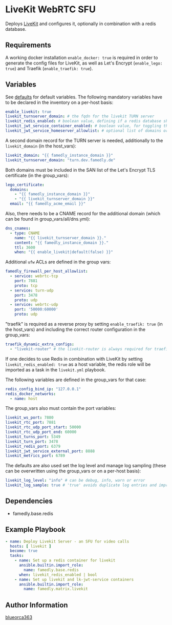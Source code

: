 # LiveKit WebRTC SFU

Deploys [LiveKit](https://docs.livekit.io/home/self-hosting/vm) and configures it, 
optionally in combination with a redis database.

## Requirements

A working docker installation `enable_docker: true` is required in order to generate 
the config files for LiveKit, as well as Let's Encrypt (`enable_lego: true`) and Traefik 
(`enable_traefik: true`).

## Variables

See [defaults](defaults/main.yml) for default variables.
The following mandatory variables have to be declared in the inventory on a per-host basis:

```yaml
enable_livekit: true
livekit_turnserver_domain: # the fqdn for the livekit TURN server
livekit_redis_enabled: # boolean value, defining if a redis database shall be created for livekit
livekit_jwt_service_container_enabled: # boolean value, for toggling the lk-jwt-service on / off
livekit_jwt_service_homeserver_allowlist: # optional list of domains or wildcard domains allowed to generate JWT tokens for livekit
```

A second domain record for the TURN server is needed, 
additionally to the `livekit_domain` (in the host_vars):

```yaml
livekit_domain: "{{ famedly_instance_domain }}"
livekit_turnserver_domain: "turn.dev.famedly.de"
```

Both domains must be included in the SAN list of the Let's Encrypt TLS
certificate (in the group_vars):

```yaml
lego_certificate:
  domains:
    - "{{ famedly_instance_domain }}"
    - "{{ livekit_turnserver_domain }}"
  email: "{{ famedly_acme_email }}"
```

Also, there needs to be a CNAME record for the additional 
domain (which can be found in group_vars/all/dns.yml):

```yaml
dns_cnames:
  - type: CNAME
    name: "{{ livekit_turnserver_domain }}."
    content: "{{ famedly_instance_domain }}."
    ttl: 3600
    when: "{{ enable_livekit|default(false) }}"
```

Additional `ufw` ACLs are defined in the group vars:

```yaml
famedly_firewall_per_host_allowlist:
  - service: webrtc-tcp
    port: 7881
    proto: tcp
  - service: turn-udp
    port: 3478
    proto: udp
  - service: webrtc-udp
    port: '50000:60000'
    proto: udp
```

"traefik" is required as a reverse proxy by setting `enable_traefik: true` (in the host_vars)
and including the correct router configuration in the group_vars:

```yaml
traefik_dynamic_extra_configs:
  - "livekit-router" # the livekit-router is always required for traefik to work properly
```

If one decides to use Redis in combination with LiveKit by setting `livekit_redis_enabled: true` as 
a host variable, the redis role will be imported as a task in the `livekit.yml` playbook.

The following variables are defined in the group_vars for that case:

```yaml
redis_config_bind_ip: "127.0.0.1"
redis_docker_networks:
  - name: host
```

The group_vars also must contain the port variables:

```yaml
livekit_ws_port: 7880
livekit_rtc_port: 7881
livekit_rtc_udp_port_start: 50000
livekit_rtc_udp_port_end: 60000
livekit_turns_port: 5349
livekit_turn_port: 3478
livekit_redis_port: 6379
livekit_jwt_service_external_port: 8888
livekit_metrics_port: 6789
```

The defaults are also used set the log level and manage log sampling (these can 
be overwritten using the group_vars or on a per-host basis):

```yaml
livekit_log_level: "info" # can be debug, info, warn or error
livekit_log_sample: true # 'true' avoids duplicate log entries and improves performance: https://github.com/uber-go/zap/blob/master/FAQ.md#why-sample-application-logs
```

## Dependencies

- famedly.base.redis

## Example Playbook

```yaml
- name: Deploy Livekit Server - an SFU for video calls
  hosts: [ livekit ]
  become: true
  tasks:
    - name: Set up a redis container for livekit
      ansible.builtin.import_role:
        name: famedly.base.redis
      when: livekit_redis_enabled | bool
    - name: Set up livekit and lk-jwt-service containers
      ansible.builtin.import_role:
        name: famedly.matrix.livekit
```

Author Information
------------------

[blueorca363](https://github.com/blueorca363)
